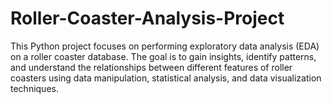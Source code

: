 # Roller-Coaster-Analysis-Project

This Python project focuses on performing exploratory data analysis (EDA) on a roller coaster database. The goal is to gain insights, identify patterns, and understand the relationships between different features of roller coasters using data manipulation, statistical analysis, and data visualization techniques.

